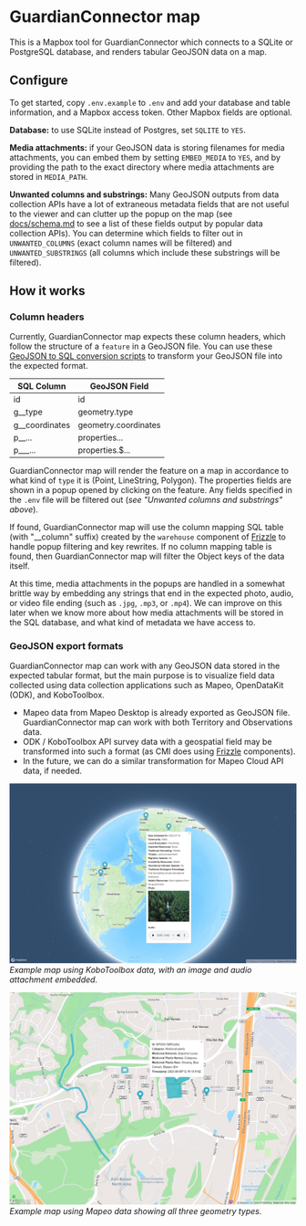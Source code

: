 # GuardianConnector map

This is a Mapbox tool for GuardianConnector which connects to a SQLite or PostgreSQL database, and renders tabular GeoJSON data on a map. 

## Configure

To get started, copy `.env.example` to `.env` and add your database and table information, and a Mapbox access token. Other Mapbox fields are optional.

**Database:** to use SQLite instead of Postgres, set  `SQLITE` to `YES`.

**Media attachments:** if your GeoJSON data is storing filenames for media attachments, you can embed them by setting `EMBED_MEDIA` to `YES`, and by providing the path to the exact directory where media attachments are stored in `MEDIA_PATH`.

**Unwanted columns and substrings:** Many GeoJSON outputs from data collection APIs have a lot of extraneous metadata fields that are not useful to the viewer and can clutter up the popup on the map (see [docs/schema.md](docs/schema.md) to see a list of these fields output by popular data collection APIs). You can determine which fields to filter out in `UNWANTED_COLUMNS` (exact column names will be filtered) and `UNWANTED_SUBSTRINGS` (all columns which include these substrings will be filtered).

## How it works

### Column headers ###

Currently, GuardianConnector map expects these column headers, which follow the structure of a `feature` in a GeoJSON file. You can use these [GeoJSON to SQL conversion scripts](https://github.com/rudokemper/geojson-csv-sql-conversion-tools) to transform your GeoJSON file into the expected format.

| SQL Column | GeoJSON Field |
|------------|---------------|
| id         | id            |
| g\_\_type    | geometry.type |
| g\_\_coordinates | geometry.coordinates |
| p\_\_...     | properties... |
| p\_\_\_...     | properties.$... |

GuardianConnector map will render the feature on a map in accordance to what kind of `type` it is (Point, LineString, Polygon). The properties fields are shown in a popup opened by clicking on the feature. Any fields specified in the `.env` file will be filtered out (*see "Unwanted columns and substrings" above*).

If found, GuardianConnector map will use the column mapping SQL table (with "__column" suffix) created by the `warehouse` component of [Frizzle](https://github.com/ConservationMetrics/frizzle) to handle popup filtering and key rewrites. If no column mapping table is found, then GuardianConnector map will filter the Object keys of the data itself.

At this time, media attachments in the popups are handled in a somewhat brittle way by embedding any strings that end in the expected photo, audio, or video file ending (such as `.jpg`, `.mp3`, or `.mp4`). We can improve on this later when we know more about how media attachments will be stored in the SQL database, and what kind of metadata we have access to.

### GeoJSON export formats ###

GuardianConnector map can work with any GeoJSON data stored in the expected tabular format, but the main purpose is to visualize field data collected using data collection applications such as Mapeo, OpenDataKit (ODK), and KoboToolbox. 

* Mapeo data from Mapeo Desktop is already exported as GeoJSON file. GuardianConnector map can work with both Territory and Observations data.
* ODK / KoboToolbox API survey data with a geospatial field may be transformed into such a format (as CMI does using [Frizzle](https://github.com/ConservationMetrics/frizzle) components).
* In the future, we can do a similar transformation for Mapeo Cloud API data, if needed.

![GuardianConnector map with KoboToolbox data](public/GuardianConnector-map-1.jpg)
_Example map using KoboToolbox data, with an image and audio attachment embedded._

![GuardianConnector map with Mapeo data](public/GuardianConnector-map-2.jpg)
_Example map using Mapeo data showing all three geometry types._